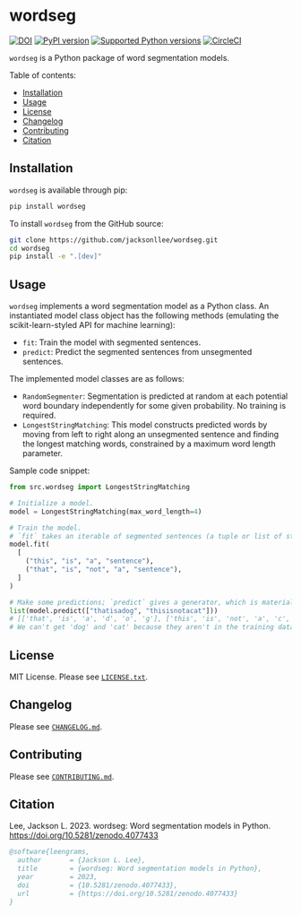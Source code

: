 # wordseg

[![DOI](https://zenodo.org/badge/DOI/10.5281/zenodo.4077433.svg)](https://doi.org/10.5281/zenodo.4077433)
[![PyPI version](https://badge.fury.io/py/wordseg.svg)](https://pypi.org/project/wordseg)
[![Supported Python versions](https://img.shields.io/pypi/pyversions/wordseg.svg)](https://pypi.org/project/wordseg)
[![CircleCI](https://circleci.com/gh/jacksonllee/wordseg/tree/main.svg?style=shield)](https://circleci.com/gh/jacksonllee/wordseg/tree/main)

`wordseg` is a Python package of word segmentation models.

Table of contents:

* [Installation](https://github.com/jacksonllee/wordseg#installation)
* [Usage](https://github.com/jacksonllee/wordseg#usage)
* [License](https://github.com/jacksonllee/wordseg#license)
* [Changelog](https://github.com/jacksonllee/wordseg#changelog)
* [Contributing](https://github.com/jacksonllee/wordseg/blob/main/CONTRIBUTING.md)
* [Citation](https://github.com/jacksonllee/wordseg#citation)

## Installation

`wordseg` is available through pip:

```bash
pip install wordseg
```

To install `wordseg` from the GitHub source:

```bash
git clone https://github.com/jacksonllee/wordseg.git
cd wordseg
pip install -e ".[dev]"
```

## Usage

`wordseg` implements a word segmentation model as a Python class.
An instantiated model class object has the following methods
(emulating the scikit-learn-styled API for machine learning):

* `fit`: Train the model with segmented sentences.
* `predict`: Predict the segmented sentences from unsegmented sentences.

The implemented model classes are as follows:

* `RandomSegmenter`:
  Segmentation is predicted at random at each potential word
  boundary independently for some given probability. No training is required.
* `LongestStringMatching`: 
  This model constructs predicted words by moving
  from left to right along an unsegmented sentence and
  finding the longest matching words, constrained by a maximum word length parameter.

Sample code snippet:

```python
from src.wordseg import LongestStringMatching

# Initialize a model.
model = LongestStringMatching(max_word_length=4)

# Train the model.
# `fit` takes an iterable of segmented sentences (a tuple or list of strings).
model.fit(
  [
    ("this", "is", "a", "sentence"),
    ("that", "is", "not", "a", "sentence"),
  ]
)

# Make some predictions; `predict` gives a generator, which is materialized by list() here.
list(model.predict(["thatisadog", "thisisnotacat"]))
# [['that', 'is', 'a', 'd', 'o', 'g'], ['this', 'is', 'not', 'a', 'c', 'a', 't']]
# We can't get 'dog' and 'cat' because they aren't in the training data.
```

## License

MIT License. Please see [`LICENSE.txt`](https://github.com/jacksonllee/wordseg/blob/main/LICENSE.txt).

## Changelog

Please see [`CHANGELOG.md`](https://github.com/jacksonllee/wordseg/blob/main/CHANGELOG.md).

## Contributing

Please see [`CONTRIBUTING.md`](https://github.com/jacksonllee/wordseg/blob/main/CONTRIBUTING.md).

## Citation

Lee, Jackson L. 2023. wordseg: Word segmentation models in Python. https://doi.org/10.5281/zenodo.4077433

```bibtex
@software{leengrams,
  author       = {Jackson L. Lee},
  title        = {wordseg: Word segmentation models in Python},
  year         = 2023,
  doi          = {10.5281/zenodo.4077433},
  url          = {https://doi.org/10.5281/zenodo.4077433}
}
```
